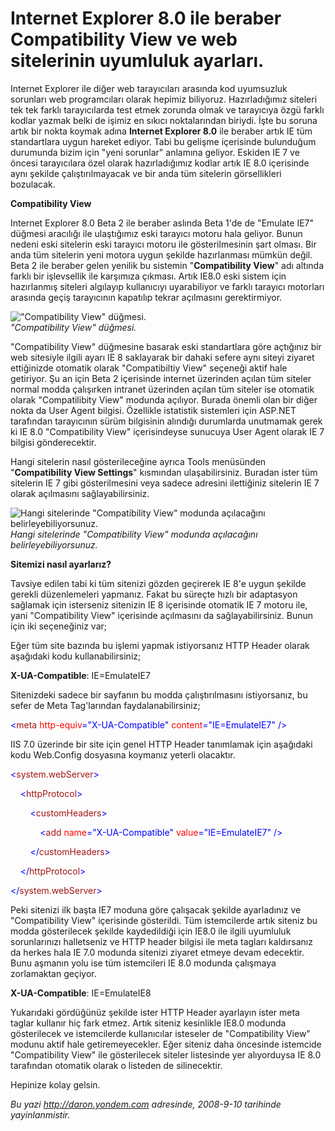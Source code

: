 # Internet Explorer 8.0 ile beraber Compatibility View ve web sitelerinin uyumluluk ayarları. 

Internet Explorer ile diğer web tarayıcıları arasında kod uyumsuzluk
sorunları web programcıları olarak hepimiz biliyoruz. Hazırladığımız
siteleri tek tek farklı tarayıcılarda test etmek zorunda olmak ve
tarayıcıya özgü farklı kodlar yazmak belki de işimiz en sıkıcı
noktalarından biriydi. İşte bu soruna artık bir nokta koymak adına
**Internet Explorer 8.0** ile beraber artık IE tüm standartlara uygun
hareket ediyor. Tabi bu gelişme içerisinde bulunduğum durumunda bizim
için "yeni sorunlar" anlamına geliyor. Eskiden IE 7 ve öncesi
tarayıcılara özel olarak hazırladığımız kodlar artık IE 8.0 içerisinde
aynı şekilde çalıştırılmayacak ve bir anda tüm sitelerin görsellikleri
bozulacak.

**Compatibility View**

Internet Explorer 8.0 Beta 2 ile beraber aslında Beta 1'de de "Emulate
IE7" düğmesi aracılığı ile ulaştığımız eski tarayıcı motoru hala
geliyor. Bunun nedeni eski sitelerin eski tarayıcı motoru ile
gösterilmesinin şart olması. Bir anda tüm sitelerin yeni motora uygun
şekilde hazırlanması mümkün değil. Beta 2 ile beraber gelen yenilik bu
sistemin "**Compatibility View**" adı altında farklı bir işlevsellik ile
karşımıza çıkması. Artık IE8.0 eski sistem için hazırlanmış siteleri
algılayıp kullanıcıyı uyarabiliyor ve farklı tarayıcı motorları arasında
geçiş tarayıcının kapatılıp tekrar açılmasını gerektirmiyor.

!["Compatibility View"
düğmesi.](../media/Internet_Explorer_8_0_ile_beraber_Compatibility_View_ve_web_sitelerinin_uyumluluk_ayarlari_/09092008_1.png)\
*"Compatibility View" düğmesi.*

"Compatibility View" düğmesine basarak eski standartlara göre açtığınız
bir web sitesiyle ilgili ayarı IE 8 saklayarak bir dahaki sefere aynı
siteyi ziyaret ettiğinizde otomatik olarak "Compatibiltiy View" seçeneği
aktif hale getiriyor. Şu an için Beta 2 içerisinde internet üzerinden
açılan tüm siteler normal modda çalışırken intranet üzerinden açılan tüm
siteler ise otomatik olarak "Compatilibity View" modunda açılıyor.
Burada önemli olan bir diğer nokta da User Agent bilgisi. Özellikle
istatistik sistemleri için ASP.NET tarafından tarayıcının sürüm
bilgisinin alındığı durumlarda unutmamak gerek ki IE 8.0 "Compatibility
View" içerisindeyse sunucuya User Agent olarak IE 7 bilgisi
gönderecektir.

Hangi sitelerin nasıl gösterileceğine ayrıca Tools menüsünden
"**Compatibility View Settings**" kısmından ulaşabilirsiniz. Buradan
ister tüm sitelerin IE 7 gibi gösterilmesini veya sadece adresini
ilettiğiniz sitelerin IE 7 olarak açılmasını sağlayabilirsiniz.

![Hangi sitelerinde "Compatibility View" modunda açılacağını
belirleyebiliyorsunuz.](../media/Internet_Explorer_8_0_ile_beraber_Compatibility_View_ve_web_sitelerinin_uyumluluk_ayarlari_/09092008_2.png)\
*Hangi sitelerinde "Compatibility View" modunda açılacağını
belirleyebiliyorsunuz.*

**Sitemizi nasıl ayarlarız?**

Tavsiye edilen tabi ki tüm sitenizi gözden geçirerek IE 8'e uygun
şekilde gerekli düzenlemeleri yapmanız. Fakat bu süreçte hızlı bir
adaptasyon sağlamak için isterseniz sitenizin IE 8 içerisinde otomatik
IE 7 motoru ile, yani "Compatibility View" içerisinde açılmasını da
sağlayabilirsiniz. Bunun için iki seçeneğiniz var;

Eğer tüm site bazında bu işlemi yapmak istiyorsanız HTTP Header olarak
aşağıdaki kodu kullanabilirsiniz;

**X-UA-Compatible**: IE=EmulateIE7

Sitenizdeki sadece bir sayfanın bu modda çalıştırılmasını istiyorsanız,
bu sefer de Meta Tag'larından faydalanabilirsiniz;

<span style="color: blue;">\<</span><span
style="color: #a31515;">meta</span> <span
style="color: red;">http-equiv</span><span
style="color: blue;">="X-UA-Compatible"</span> <span
style="color: red;">content</span><span
style="color: blue;">="IE=EmulateIE7"</span> <span
style="color: blue;">/\></span>

IIS 7.0 üzerinde bir site için genel HTTP Header tanımlamak için
aşağıdaki kodu Web.Config dosyasına koymanız yeterli olacaktır.

<span style="color: blue;">\<</span><span
style="color: #a31515;">system.webServer</span><span
style="color: blue;">\></span>

    <span style="color: blue;">\<</span><span
style="color: #a31515;">httpProtocol</span><span
style="color: blue;">\></span>

        <span style="color: blue;">\<</span><span
style="color: #a31515;">customHeaders</span><span
style="color: blue;">\></span>

            <span style="color: blue;">\<</span><span
style="color: #a31515;">add</span> <span
style="color: red;">name</span><span
style="color: blue;">="X-UA-Compatible"</span> <span
style="color: red;">value</span><span
style="color: blue;">="IE=EmulateIE7"</span> <span
style="color: blue;">/\></span>

        <span style="color: blue;">\</</span><span
style="color: #a31515;">customHeaders</span><span
style="color: blue;">\></span>

    <span style="color: blue;">\</</span><span
style="color: #a31515;">httpProtocol</span><span
style="color: blue;">\></span>

<span style="color: blue;">\</</span><span
style="color: #a31515;">system.webServer</span><span
style="color: blue;">\></span>

Peki sitenizi ilk başta IE7 moduna göre çalışacak şekilde ayarladınız ve
"Compatibility View" içerisinde gösterildi. Tüm istemcilerde artık
siteniz bu modda gösterilecek şekilde kaydedildiği için IE8.0 ile ilgili
uyumluluk sorunlarınızı halletseniz ve HTTP header bilgisi ile meta
tagları kaldırsanız da herkes hala IE 7.0 modunda sitenizi ziyaret
etmeye devam edecektir. Bunu aşmanın yolu ise tüm istemcileri IE 8.0
modunda çalışmaya zorlamaktan geçiyor.

**X-UA-Compatible**: IE=EmulateIE8

Yukarıdaki gördüğünüz şekilde ister HTTP Header ayarlayın ister meta
taglar kullanır hiç fark etmez. Artık siteniz kesinlikle IE8.0 modunda
gösterilecek ve istemcilerde kullanıcılar isteseler de "Compatibility
View" modunu aktif hale getiremeyecekler. Eğer siteniz daha öncesinde
istemcide "Compatibility View" ile gösterilecek siteler listesinde yer
alıyorduysa IE 8.0 tarafından otomatik olarak o listeden de
silinecektir.

Hepinize kolay gelsin.


*Bu yazi http://daron.yondem.com adresinde, 2008-9-10 tarihinde yayinlanmistir.*